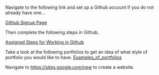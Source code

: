 Navigate to the following link and set up a Github account if you do not already have one...

[Github Signup Page](https://github.com/signup)

Then complete the following steps in Github.

[Assigned Steps for Working in Github](./11_Portfolio_Development/Please_Do_This.md)

Take a look at the following portfolios to get an idea of what style of portfolio you would like to have.
[Examples_of_portfolios](./11_Portfolio_Development/Examples_of_portfolios.md)

Navigate to https://sites.google.com/new to create a website.

